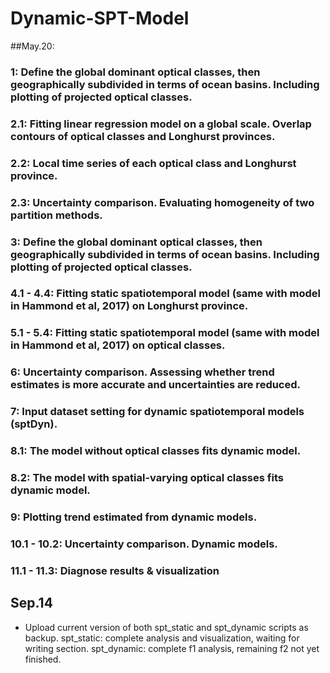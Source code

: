 # Dynamic-SPT-Model

##May.20:
### 1: Define the global dominant optical classes, then geographically subdivided in terms of ocean basins. Including plotting of projected optical classes.
### 2.1: Fitting linear regression model on a global scale. Overlap contours of optical classes and Longhurst provinces.
### 2.2: Local time series of each optical class and Longhurst province.
### 2.3: Uncertainty comparison. Evaluating homogeneity of two partition methods.
### 3: Define the global dominant optical classes, then geographically subdivided in terms of ocean basins. Including plotting of projected optical classes.
### 4.1 - 4.4: Fitting static spatiotemporal model (same with model in Hammond et al, 2017) on Longhurst province.
### 5.1 - 5.4: Fitting static spatiotemporal model (same with model in Hammond et al, 2017) on optical classes.
### 6: Uncertainty comparison. Assessing whether trend estimates is more accurate and uncertainties are reduced.
### 7: Input dataset setting for dynamic spatiotemporal models (sptDyn).
### 8.1: The model without optical classes fits dynamic model.
### 8.2: The model with spatial-varying optical classes fits dynamic model.
### 9: Plotting trend estimated from dynamic models.
### 10.1 - 10.2: Uncertainty comparison. Dynamic models.
### 11.1 - 11.3: Diagnose results & visualization

## Sep.14
- Upload current version of both spt_static and spt_dynamic scripts as backup.
  spt_static: complete analysis and visualization, waiting for writing section.
  spt_dynamic: complete f1 analysis, remaining f2 not yet finished.
